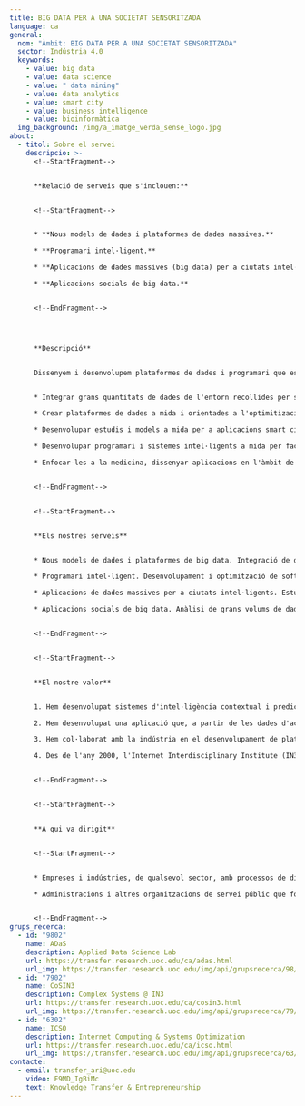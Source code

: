 ```yaml
---
title: BIG DATA PER A UNA SOCIETAT SENSORITZADA
language: ca
general:
  nom: "Àmbit: BIG DATA PER A UNA SOCIETAT SENSORITZADA"
  sector: Indústria 4.0
  keywords:
    - value: big data
    - value: data science
    - value: " data mining"
    - value: data analytics
    - value: smart city
    - value: business intelligence
    - value: bioinformàtica
  img_background: /img/a_imatge_verda_sense_logo.jpg
about:
  - titol: Sobre el servei
    descripcio: >-
      <!--StartFragment-->


      **Relació de serveis que s'inclouen:**


      <!--StartFragment-->


      * **Nous models de dades i plataformes de dades massives.**

      * **Programari intel·ligent.**

      * **Aplicacions de dades massives (big data) per a ciutats intel·ligents (smart cities).**

      * **Aplicacions socials de big data.** 


      <!--EndFragment-->




      **Descripció** 


      Dissenyem i desenvolupem plataformes de dades i programari que es dediquen a l'anàlisi dinàmica i transparent de grans quantitats de dades per a l'optimització de processos i la millora de la presa de decisions en societats connectades i sensoritzades. Aquestes solucions permeten:


      * Integrar grans quantitats de dades de l'entorn recollides per sensors i dispositius diversos via telèfon mòbils, drons i càmeres, etc.

      * Crear plataformes de dades a mida i orientades a l'optimitizació de processos incorporant models de Business Intelligence per a la presa de decisions i les tecnologies MapReduce, per a un processament de les dades paral·lelitzat i distribuït.

      * Desenvolupar estudis i models a mida per a aplicacions smart city o que integrin l'ús i la percepció dels usuaris.

      * Desenvolupar programari i sistemes intel·ligents a mida per facilitar la presa de decisions.

      * Enfocar-les a la medicina, dissenyar aplicacions en l'àmbit de la bioinformàtica per processar dades mèdiques i clíniques, com per exemple imatges mèdiques, per al disseny de biomarcadors, entre d'altres. 


      <!--EndFragment-->


      <!--StartFragment-->


      **Els nostres serveis**


      * Nous models de dades i plataformes de big data. Integració de dades a gran escala i de tecnologies heterogènies (mòbils, drons, sensors ambientals…) que faciliten una extracció eficient del coneixement de processos. Aquestes plataformes big data incorporen models de Business Intelligence que connecten les dades a la presa de decisions i les tecnologies MapReduce, tot aconseguint un processament de les dades paral·lelitzat i distribuït. 

      * Programari intel·ligent. Desenvolupament i optimització de software per a l'anàlisi dinàmica o intel·ligent de grans quantitats de dades i orientada a l'optimització de la logística, la producció i el rendiment econòmic industrial i social.

      * Aplicacions de dades massives per a ciutats intel·ligents. Estudis urbans teòrics i aplicats, que parteixen de l'anàlisi de grans volums de dades provinents de variables d'entorn i que permeten la modelització d'escenaris o la construcció d'eines predictives. Aquestes solucions aborden contextos urbans com ara les dinàmiques de trànsit, la gestió de l'espai públic o la del medi ambient, entre d'altres.

      * Aplicacions socials de big data. Anàlisi de grans volums de dades mitjançant eines de ciència social computacional i que permeten modelar escenaris productius i de consum per optimitzar la producció i venda de productes i serveis.


      <!--EndFragment-->


      <!--StartFragment-->


      **El nostre valor**


      1. Hem desenvolupat sistemes d'intel·ligència contextual i predictius en sectors com la indústria alimentària, tot millorant cadenes de subministrament i de distribució.

      2. Hem desenvolupat una aplicació que, a partir de les dades d'accidents de trànsit urbans, permet predir la probabilitat d'accidents entre vehicles i vianants i localitzar-los als mapes de les ciutats.

      3. Hem col·laborat amb la indústria en el desenvolupament de plataformes en obert per facilitar l'automatització de processos industrials i logístics. 

      4. Des de l'any 2000, l'Internet Interdisciplinary Institute (IN3) és el nostre centre de referència en R&I, el qual està adreçat al desenvolupament de solucions tecnològiques arrelades en l'era digital, i a l'estudi d'internet i dels efectes de la interacció entre les tecnologies digitals i l'activitat humana. 


      <!--EndFragment-->


      <!--StartFragment-->


      **A qui va dirigit**


      <!--StartFragment-->


      * Empreses i indústries, de qualsevol sector, amb processos de disseny, fabricació i logística digital automatitzats o distribuïts que cerquin solucions de big data.

      * Administracions i altres organitzacions de servei públic que fomentin o despleguin intervencions digitals de smart city.


      <!--EndFragment-->
grups_recerca:
  - id: "9802"
    name: ADaS
    description: Applied Data Science Lab
    url: https://transfer.research.uoc.edu/ca/adas.html
    url_img: https://transfer.research.uoc.edu/img/api/grupsrecerca/98/image/1622190089096
  - id: "7902"
    name: CoSIN3
    description: Complex Systems @ IN3
    url: https://transfer.research.uoc.edu/ca/cosin3.html
    url_img: https://transfer.research.uoc.edu/img/api/grupsrecerca/79/image/1593670827408
  - id: "6302"
    name: ICSO
    description: Internet Computing & Systems Optimization
    url: https://transfer.research.uoc.edu/ca/icso.html
    url_img: https://transfer.research.uoc.edu/img/api/grupsrecerca/63/image/1594283737757
contacte:
  - email: transfer_ari@uoc.edu
    video: F9MD_IgBiMc
    text: Knowledge Transfer & Entrepreneurship
---
```

